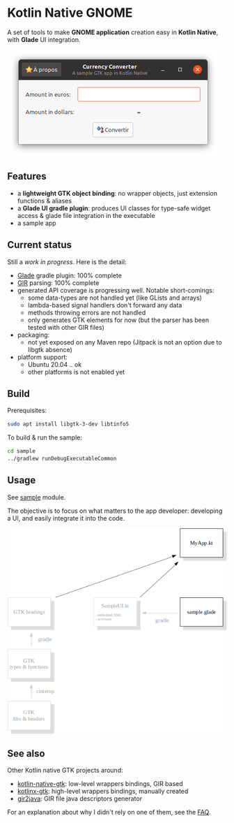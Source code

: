# Kotlin Native GNOME

A set of tools to make **GNOME application** creation easy in **Kotlin Native**, with **Glade** UI integration.

![Screenshot](doc/readme-screenshot.png)

## Features

* a **lightweight GTK object binding**: no wrapper objects, just extension functions & aliases
* a **Glade UI gradle plugin**: produces UI classes for type-safe widget access & glade file integration in the executable
* a sample app

## Current status

Still a *work in progress*. Here is the detail:
* [Glade](https://glade.gnome.org/) gradle plugin: 100% complete
* [GIR](https://gi.readthedocs.io) parsing: 100% complete
* generated API coverage is progressing well. Notable short-comings:
  - some data-types are not handled yet (like GLists and arrays)
  - lambda-based signal handlers don't forward any data
  - methods throwing errors are not handled
  - only generates GTK elements for now (but the parser has been tested with other GIR files)
* packaging:
  - not yet exposed on any Maven repo (Jitpack is not an option due to libgtk absence)
* platform support:
  - Ubuntu 20.04 .. ok
  - other platforms is not enabled yet

## Build

Prerequisites:

```bash
sudo apt install libgtk-3-dev libtinfo5
```

To build & run the sample:

```bash
cd sample
../gradlew runDebugExecutableCommon
```

## Usage

See [sample](sample/src/commonMain/kotlin/org/mrlem/gtk/sample) module.

The objective is to focus on what matters to the app developer: developing  a UI, and easily integrate it into the code.

![Generator](doc/readme-generator.png)

## See also

Other Kotlin native GTK projects around:
* [kotlin-native-gtk](https://github.com/kropp/kotlin-native-gtk): low-level wrappers bindings, GIR based
* [kotlinx-gtk](https://github.com/Doomsdayrs/kotlinx-gtk): high-level wrappers bindings, manually created
* [gir2java](https://github.com/gstreamer-java/gir2java): GIR file java descriptors generator

For an explanation about why I didn't rely on one of them, see the [FAQ](FAQ.md).
